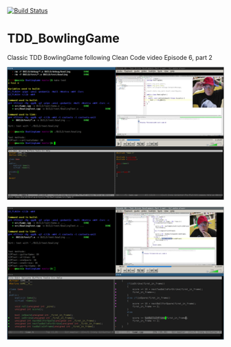 [![Build Status](https://travis-ci.org/campisano/TDD_BowlingGame.svg?branch=master)](https://travis-ci.org/campisano/TDD_BowlingGame)

# TDD_BowlingGame

Classic TDD BowlingGame following Clean Code video Episode 6, part 2

![Alt text](/img/start.png?raw=true "Optional Title")

![Alt text](/img/end.png?raw=true "Optional Title")
